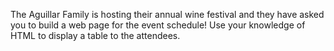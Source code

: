 The Aguillar Family is hosting their annual wine festival and they have asked you to build a web page for the event schedule! Use your knowledge of HTML to display a table to the attendees.
